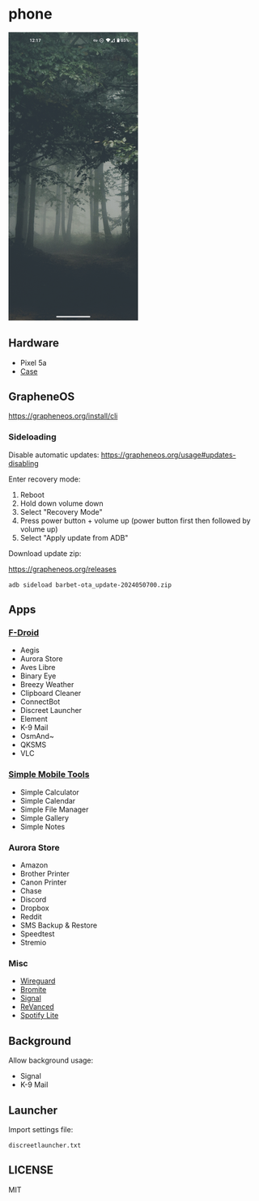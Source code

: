 # phone

<img src="fetch/1.png" width="256">

## Hardware

* Pixel 5a
* [Case](https://www.amazon.com/dp/B08X1R7873)

## GrapheneOS

https://grapheneos.org/install/cli

### Sideloading

<!-- https://grapheneos.org/usage#updates-sideloading -->

Disable automatic updates: https://grapheneos.org/usage#updates-disabling

Enter recovery mode:

1. Reboot
2. Hold down volume down
3. Select "Recovery Mode"
4. Press power button + volume up (power button first then followed by volume up)
5. Select "Apply update from ADB"

Download update zip:

https://grapheneos.org/releases

```
adb sideload barbet-ota_update-2024050700.zip
```

## Apps

### [F-Droid](https://f-droid.org/en/)

* Aegis
* Aurora Store
* Aves Libre
* Binary Eye
* Breezy Weather
* Clipboard Cleaner
* ConnectBot
* Discreet Launcher
* Element
* K-9 Mail
* OsmAnd~
* QKSMS
* VLC

### [Simple Mobile Tools](https://github.com/SimpleMobileTools)

* Simple Calculator
* Simple Calendar
* Simple File Manager
* Simple Gallery
* Simple Notes

### Aurora Store

* Amazon
* Brother Printer
* Canon Printer
* Chase
* Discord
* Dropbox
* Reddit
* SMS Backup & Restore
* Speedtest
* Stremio

### Misc

* [Wireguard](https://www.wireguard.com/)
* [Bromite](https://github.com/bromite/bromite/releases/tag/98.0.4758.108)
* [Signal](https://signal.org/android/apk/)
* [ReVanced](https://github.com/revanced/revanced-manager)
* [Spotify Lite](https://github.com/Team-xManager/xManager)

## Background

Allow background usage:

* Signal
* K-9 Mail

## Launcher

Import settings file:

```
discreetlauncher.txt
```

## LICENSE

MIT
